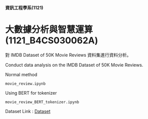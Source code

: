 #### 資訊工程學系(1121)
# 大數據分析與智慧運算(1121_B4CS030062A)
對 IMDB Dataset of 50K Movie Reviews 資料集進行資料分析。  


Conduct data analysis on the IMDB Dataset of 50K Movie Reviews.  

Normal method  
```
movie_review.ipynb
```
Using BERT for tokenizer  
```
movie_review_BERT_tokenizer.ipynb
```

Dataset Link : [Dataset](https://www.kaggle.com/datasets/lakshmi25npathi/imdb-dataset-of-50k-movie-reviews/data)






